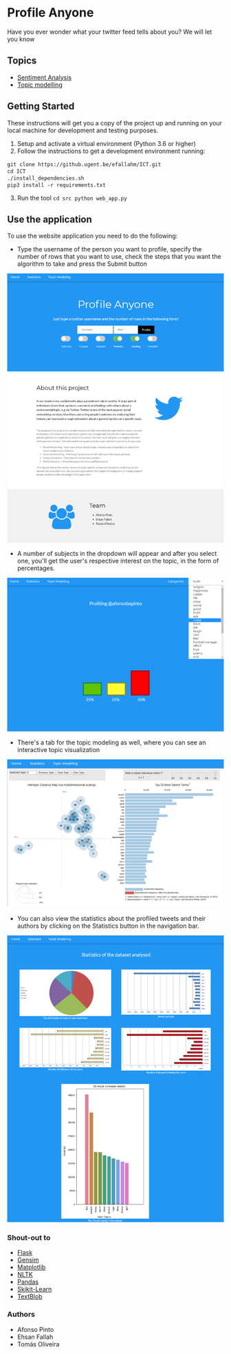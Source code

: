 # Profile Anyone

Have you ever wonder what your twitter feed tells about you? We will let you know

## Topics

- [Sentiment Analysis](https://en.wikipedia.org/wiki/Sentiment_analysis)
- [Topic modelling](https://en.wikipedia.org/wiki/Topic_model)

## Getting Started

These instructions will get you a copy of the project up and running on your local machine for development and testing purposes.

1. Setup and activate a virtual environment (Python 3.6 or higher)
2. Follow the instructions to get a development environment running:

```$bash
git clone https://github.ugent.be/efallahm/ICT.git
cd ICT
./install_dependencies.sh
pip3 install -r requirements.txt
```

3. Run the tool
   `cd src python web_app.py`

## Use the application

To use the website application you need to do the following:

- Type the username of the person you want to profile, specify the number of rows that you want to use, check the steps that you want the algorithm to take and press the Submit button

![Main Page](./docs/.Report_images/main_page.png?raw=true)

- A number of subjects in the dropdown will appear and after you select one, you'll get the user's respective interest on the topic, in the form of percentages.

![Profiled User page](./docs/.Report_images/profiled3.png?raw=true)

- There's a tab for the topic modeling as well, where you can see an interactive topic visualization

![Topic Modeling Page](./docs/.Report_images/modeling.png?raw=true)

- You can also view the statistics about the profiled tweets and their authors by clicking on the Statistics button in the navigation bar.

![Statistics Page](./docs/.Report_images/statistics.png?raw=true)

### Shout-out to

- [Flask](https://www.palletsprojects.com/p/flask/)
- [Gensim](https://github.com/RaRe-Technologies/gensim)
- [Matplotlib](https://matplotlib.org/)
- [NLTK](https://www.nltk.org/)
- [Pandas](https://pandas.pydata.org/)
- [Skikit-Learn](https://scikit-learn.org/stable/)
- [TextBlob](https://textblob.readthedocs.io/en/dev/)

### Authors

- Afonso Pinto
- Ehsan Fallah
- Tomás Oliveira
